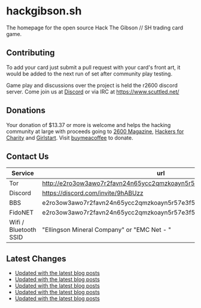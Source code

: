 # hackgibson.sh
The homepage for the open source Hack The Gibson // SH trading card game.


## Contributing

To add your card just submit a pull request with your card's front art, it would be added to the next run of set after community play testing.

Game play and discussions over the project is held the r2600 discord server. Come join us at [Discord](https://discord.com/invite/9hABUzz) or via IRC at https://www.scuttled.net/


## Donations

Your donation of $13.37 or more is welcome and helps the hacking community at large with proceeds going to [2600 Magazine](https://2600.com/), [Hackers for Charity](https://hackersforcharity.org) and [Girlstart](https://girlstart.org).  Visit [buymeacoffee](https://www.buymeacoffee.com/hackgibson.sh) to donate.


## Contact Us

Service | url
-|-
Tor | http://e2ro3ow3awo7r2favn24n65ycc2qmzkoayn5r57e3f56nvjwdcgg32ad.onion
Discord | https://discord.com/invite/9hABUzz
BBS | e2ro3ow3awo7r2favn24n65ycc2qmzkoayn5r57e3f56nvjwdcgg32ad.onion:23
FidoNET | e2ro3ow3awo7r2favn24n65ycc2qmzkoayn5r57e3f56nvjwdcgg32ad.onion:24554
Wifi / Bluetooth SSID | "Ellingson Mineral Company" or "EMC Net - <fidonet address>"

## Latest Changes
<!-- BLOG-POST-LIST:START -->
- [Updated with the latest blog posts](https://github.com/DFW2600/hackgibson.sh/commit/5f565ae42b7141348c869e7a2eed597f5286712c)
- [Updated with the latest blog posts](https://github.com/DFW2600/hackgibson.sh/commit/82f9c35c886fb06ecb51896d6d1eb936f406536c)
- [Updated with the latest blog posts](https://github.com/DFW2600/hackgibson.sh/commit/0f6b85ae19f04fc4789b42f78c10eba85995492a)
- [Updated with the latest blog posts](https://github.com/DFW2600/hackgibson.sh/commit/457254d0b010d0caec6734a052912eb698b7801a)
- [Updated with the latest blog posts](https://github.com/DFW2600/hackgibson.sh/commit/aea600cb1c3a07ffb11dba3fc6634d40d6bf9f33)
<!-- BLOG-POST-LIST:END -->
